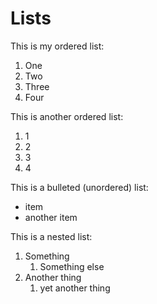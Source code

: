 # Lists

This is my ordered list:

1. One
2. Two
3. Three
4. Four

This is another ordered list:

1. 1
1. 2
1. 3
1. 4

This is a bulleted (unordered) list:

* item
* another item

This is a nested list:

1. Something
   1. Something else
1. Another thing
   1. yet another thing
